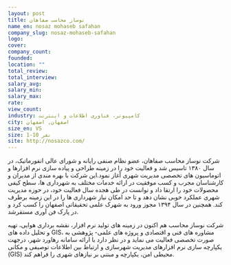 ```yaml
---
layout: post
title: نوساز محاسب صفاهان
name_en: nosaz mohaseb safahan
company_slug: nosaz-mohaseb-safahan
logo: 
cover: 
company_count:
founded:
location: ""
total_review: 
total_interview: 
salary_avg: 
salary_min: 
salary_max: 
rate: 
view_count: 
industry: کامپیوتر، فناوری اطلاعات و اینترنت
city: اصفهان, اصفهان
size_en: VS
size: 1-10 نفر
site: http://nosazco.com/
---
```


شرکت نوساز محاسب صفاهان، عضو نظام صنفی رایانه و شورای عالی انفورماتیک، در سال ۱۳۸۰ تاسیس شد و فعالیت خود را در زمینه طراحی و پیاده سازی نرم افزارها و اتوماسیون های تخصصی مدیریت شهری آغاز نمود.این شرکت با بهره­ مندی از مدیران و کارشناسان مجرب و کسب موفقیت در ارائه خدمات مختلف به شهرداری ها،  سطح کیفی محصولات خود را ارتقا داد و توانست در طی هجده سال فعالیت خود،  در حوزه مدیریت شهری عملکرد خوبی نشان دهد و تا حد امکان نیاز شهرداری ها را در این زمینه برطرف کند. همچنین در سال ۱۳۹۴ مجوز ورود به شهرک علمی تحقیقاتی اصفهان را کسب کرد و در پارک فن آوری مستقرشد.

شرکت نوساز محاسب هم اکنون  در زمینه های تولید نرم افزار، نقشه برداری هوایی، تهیه و تحلیل داده های GIS، مشاوره های فنی و اقتصادی و پروژه های علمی- پژوهشی به صورت تخصصی فعالیت می ­نماید و در نظر دارد با ارائه سامانه رهاورد شهر، درجهت یکپارچه سازی نرم افزارهای مدیریت شهرسازی و ارتباط بین اطلاعات توصیفی و مکانی (GIS) محیطی امن، یکپارچه و مبتنی بر نیازهای شهری را فراهم کند.
